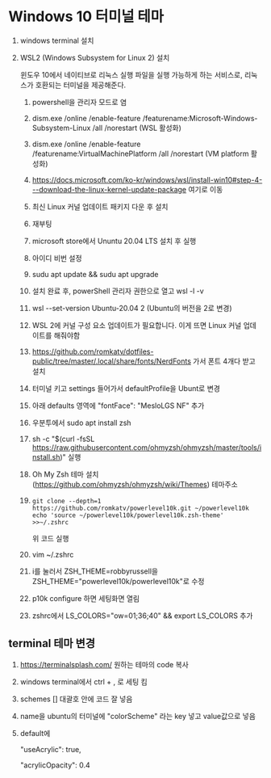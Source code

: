 # Windows 10 터미널 테마

1.  windows terminal 설치

2.  WSL2 (Windows Subsystem for Linux 2) 설치

    윈도우 10에서 네이티브로 리눅스 실행 파일을 실행 가능하게 하는 서비스로, 리눅스가 호환되는 터미널을 제공해준다.

    1.  powershell을 관리자 모드로 염
    
    2.  dism.exe /online /enable-feature /featurename:Microsoft-Windows-Subsystem-Linux /all /norestart (WSL 활성화)
    
    3.  dism.exe /online /enable-feature /featurename:VirtualMachinePlatform /all /norestart (VM platform 활성화)
    
    4.  https://docs.microsoft.com/ko-kr/windows/wsl/install-win10#step-4---download-the-linux-kernel-update-package 여기로 이동
    
    5.  최신 Linux 커널 업데이트 패키지 다운 후 설치
    
    6.  재부팅
    
    7.  microsoft store에서 Ununtu 20.04 LTS 설치 후 실행
    
    8.  아이디 비번 설정
    
    9.  sudu apt update && sudu apt upgrade
    
    10.  설치 완료 후, powerShell 관리자 권한으로 열고 wsl -l -v
    
    11.  wsl --set-version Ubuntu-20.04 2 (Ubuntu의 버전을 2로 변경)
    
    12.  WSL 2에 커널 구성 요소 업데이트가 필요합니다. 이게 뜨면 Linux 커널 업데이트를 해줘야함
    
    13.  https://github.com/romkatv/dotfiles-public/tree/master/.local/share/fonts/NerdFonts 가서 폰트 4개다 받고 설치
    
    14.  터미널 키고 settings 들어가서 defaultProfile을 Ubunt로 변경
    
    15.  아래 defaults 영역에 "fontFace": "MesloLGS NF" 추가
    
    16.  우분투에서 sudo apt install zsh
    
    17.  sh -c "$(curl -fsSL https://raw.githubusercontent.com/ohmyzsh/ohmyzsh/master/tools/install.sh)" 실행
    
    18.  Oh My Zsh 테마 설치 (https://github.com/ohmyzsh/ohmyzsh/wiki/Themes) 테마주소
    
    19.  ```
         git clone --depth=1 https://github.com/romkatv/powerlevel10k.git ~/powerlevel10k
         echo 'source ~/powerlevel10k/powerlevel10k.zsh-theme' >>~/.zshrc
         ```
    
         위 코드 실행
    
    20.   vim ~/.zshrc
    
    21.  i를 눌러서 ZSH_THEME=robbyrussell을 ZSH_THEME="powerlevel10k/powerlevel10k"로 수정
    
    22.  p10k configure 하면 세팅화면 열림
    
    23.  zshrc에서 LS_COLORS="ow=01;36;40" && export LS_COLORS 추가



## terminal 테마 변경

1.  https://terminalsplash.com/ 원하는 테마의 code 복사

2.  windows terminal에서 ctrl + , 로 세팅 킴

3.  schemes [] 대괄호 안에 코드 잘 넣음

4.  name을 ubuntu의 터미널에  "colorScheme" 라는 key 넣고 value값으로 넣음

5.  default에

    "useAcrylic": true,

    "acrylicOpacity": 0.4

